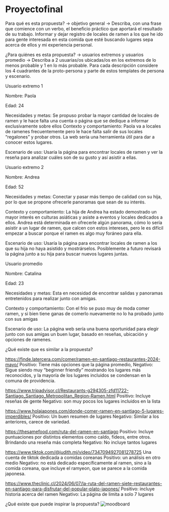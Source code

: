 # Proyectofinal

Para qué es esta propuesta? → objetivo general → Describa, con una frase que comience con un verbo, el beneficio práctico que aportará el resultado de su trabajo.
Informar y dejar registro de locales de ramen a los que he ido para gente interesada en esta comida que esté buscando lugares sepa acerca de ellos y mi experiencia personal.

¿Para quiénes es esta propuesta? → usuarios extremos y usuarios promedio → Describa a 2 usuarias/os ubicadas/os en los extremos de lo menos probable y 1 en lo más probable. Para cada descripción considere los 4 cuadrantes de la proto-persona y parte de estos templates de persona y escenario.

Usuario extremo 1

Nombre: Paola

Edad: 24

Necesidades y metas: Se propuso probar la mayor cantidad de locales de ramen y le hace falta una cuenta o página que se dedique a informar exclusivamente sobre ellos
Contexto y comportamiento: Paola va a locales de ramenes frecuentemente pero le hace falta salir de sus locales “regalones” y probar otros. La web sería una herramienta útil para dar a conocer estos lugares.

Escenario de uso: Usaría la página para encontrar locales de ramen y ver la reseña para analizar cuáles son de su gusto y así asistir a ellas.


Usuario extremo 2

Nombre: Andrea

Edad: 52

Necesidades y metas: Conectar y pasar más tiempo de calidad con su hija, por lo que se propone ofrecerle panoramas que sean de su interés.

Contexto y comportamiento: La hija de Andrea ha estado demostrado un mayor interés en culturas asiáticas y asiste a eventos y locales dedicados a ellos. Andrea está determinada en ofrecerle algún panorama, cómo lo sería asistir a un lugar de ramen, que calcen con estos intereses, pero le es difícil empezar a buscar porque el ramen es algo muy foráneo para ella.

Escenario de uso: Usaría la página para encontrar locales de ramen a los que su hija no haya asistido y mostrárselos. Posiblemente a futuro revisará la página junto a su hija para buscar nuevos lugares juntas.



Usuario promedio

Nombre: Catalina

Edad: 23

Necesidades y metas: Esta en necesidad de encontrar salidas y panoramas entretenidos para realizar junto con amigas.

Contexto y comportamiento: Con el frío se puso muy de moda comer ramen, y si bien tiene ganas de comerlo nuevamente no lo ha probado junto con sus amigas

Escenario de uso: La página web sería una buena oportunidad para elegir junto con sus amigas un buen lugar, basado en reseñas, ubicación y opciones de ramenes.

¿Qué existe que es similar a la propuesta?

https://finde.latercera.com/comer/ramen-en-santiago-restaurantes-2024-mayo/
Positivo: Tiene más opciones que la página promedio,
Negativo: Sigue siendo muy “beginner friendly” mostrando los lugares más reconocidos, y la mayoría de los lugares incluidos se condensan en la comuna de providencia.

https://www.tripadvisor.cl/Restaurants-g294305-zfd11722-Santiago_Santiago_Metropolitan_Region-Ramen.html
Positivo: Incluye reseñas de gente
Negativo: son muy pocos los lugares incluidos en la lista

https://www.holajapones.com/donde-comer-ramen-en-santiago-5-lugares-imperdibles/
Positivo: Un buen resumen de lugares
Negativo: Similar a los anteriores, carece de variedad.

https://thesamefood.com/ruta-del-ramen-en-santiago
Positivo: Incluye puntuaciones por distintos elementos como caldo, fideos, entre otros. Brindando una reseña más completa
Negativo: No incluye tantos lugares

https://www.tiktok.com/@judith.mj/video/7347094927081278725 Una cuenta de tiktok dedicada a comidas coreanas
Positivo: un análisis en otro medio
Negativo: no está dedicado específicamente al ramen, sino a la comida coreana, que incluye el ramyeon, que se parece a la comida japonesa.

https://www.theclinic.cl/2024/06/07/la-ruta-del-ramen-siete-restaurantes-en-santiago-para-disfrutar-del-popular-plato-japones/
Positivo: incluye historia acerca del ramen
Negativo: La página de limita a solo 7 lugares

¿Qué existe que puede inspirar la propuesta?
![moodboard](https://github.com/user-attachments/assets/dc97fb98-ffed-4180-bea7-9517e0ef4ccc)
